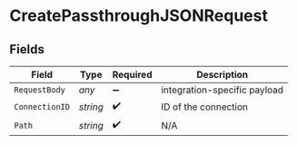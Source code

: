 # CreatePassthroughJSONRequest


## Fields

| Field                        | Type                         | Required                     | Description                  |
| ---------------------------- | ---------------------------- | ---------------------------- | ---------------------------- |
| `RequestBody`                | *any*                        | :heavy_minus_sign:           | integration-specific payload |
| `ConnectionID`               | *string*                     | :heavy_check_mark:           | ID of the connection         |
| `Path`                       | *string*                     | :heavy_check_mark:           | N/A                          |